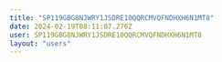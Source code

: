 ```yaml
---
title: "SP119GBG8NJWRY1JSDRE10QQRCMVQFNDHXH6N1MT8"
date: 2024-02-19T08:11:07.276Z
user: SP119GBG8NJWRY1JSDRE10QQRCMVQFNDHXH6N1MT8
layout: "users"
---
```

    